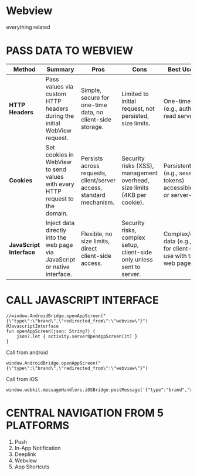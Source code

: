 # Webview
everything related

# PASS DATA TO WEBVIEW
| Method|Summary|Pros|Cons|Best Use Case|
|-|-|-|-|-|
| **HTTP Headers**      | Pass values via custom HTTP headers during the initial WebView request.     | Simple, secure for one-time data, no client-side storage.           | Limited to initial request, not persisted, size limits.             | One-time data (e.g., auth tokens) read server-side.                        |
| **Cookies**           | Set cookies in WebView to send values with every HTTP request to the domain.| Persists across requests, client/server access, standard mechanism. | Security risks (XSS), management overhead, size limits (4KB per cookie). | Persistent data (e.g., session tokens) accessible client- or server-side.  |
| **JavaScript Interface** | Inject data directly into the web page via JavaScript or native interface. | Flexible, no size limits, direct client-side access.                | Security risks, complex setup, client-side only unless sent to server. | Complex/dynamic data (e.g., JSON) for client-side use with trusted web pages. |

# CALL JAVASCRIPT INTERFACE 

```
//window.AndroidBridge.openAppScreen("{\"type\":\"brand\",\"redirected_from\":\"webview\"}")
@JavascriptInterface
fun openAppScreen(json: String?) {
    json?.let { activity.serverOpenAppScreen(it) }
}
```

Call from android
```
window.AndroidBridge.openAppScreen("{\"type\":\"brand\",\"redirected_from\":\"webview\"}")
```

Call from iOS
```
window.webkit.messageHandlers.iOSBridge.postMessage('{"type":"brand","redirected_from":"webview"}');
```

# CENTRAL NAVIGATION FROM 5 PLATFORMS
1. Push
2. In-App Notification
3. Deeplink
4. Webview
5. App Shortcuts
